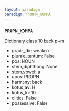 ```yaml
---
layout: paradigm
paradigm: PROPN_KOMPA
---
```

### ` PROPN_KOMPA `

Dictionary class 10 back p~m
* grade_dir: weaken
* plurale_tantum: False
* pos: NOUN
* stem_diphthong: None
* stem_vowel: a
* upos: PROPN
* harmony: back
* kotus_av: H
* kotus_tn: 10
* clitics: False
* possessive: False
